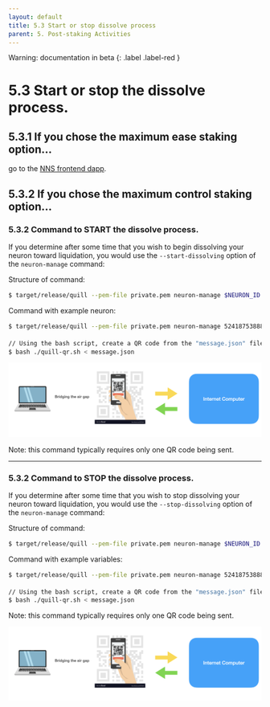 ```yaml
---
layout: default
title: 5.3 Start or stop dissolve process
parent: 5. Post-staking Activities
---
```

Warning: documentation in beta
{: .label .label-red }

# 5.3 Start or stop the dissolve process.

## 5.3.1 If you chose the **maximum ease staking option**... 

go to the [NNS frontend dapp](https://nns.ic0.app/).

## 5.3.2 If you chose the **maximum control staking option**... 

### 5.3.2 Command to START the dissolve process.

If you determine after some time that you wish to begin dissolving your neuron toward liquidation, you would use the `--start-dissolving` option of the `neuron-manage` command:

Structure of command:
```bash
$ target/release/quill --pem-file private.pem neuron-manage $NEURON_ID --start-dissolving
```

Command with example neuron:
```bash
$ target/release/quill --pem-file private.pem neuron-manage 5241875388871980017 --start-dissolving > message.json

// Using the bash script, create a QR code from the "message.json" file created by quill with your message
$ bash ./quill-qr.sh < message.json 
```

![image](../assets/images/qr-code-scan-2.png)

Note: this command typically requires only one QR code being sent.

* * *
### 5.3.2 Command to STOP the dissolve process.

If you determine after some time that you wish to stop dissolving your neuron toward liquidation, you would use the `--stop-dissolving` option of the `neuron-manage` command:

Structure of command:
```bash
$ target/release/quill --pem-file private.pem neuron-manage $NEURON_ID --stop-dissolving 
```

Command with example variables:
```bash
$ target/release/quill --pem-file private.pem neuron-manage 5241875388871980017 --stop-dissolving > message.json

// Using the bash script, create a QR code from the "message.json" file created by quill with your message
$ bash ./quill-qr.sh < message.json 
```

Note: this command typically requires only one QR code being sent.

![image](../assets/images/qr-code-scan-2.png)

